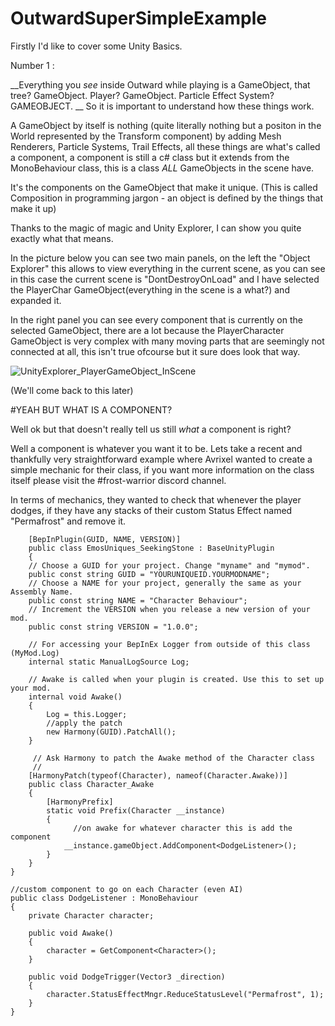 # OutwardSuperSimpleExample


Firstly I'd like to cover some Unity Basics.


Number 1 : 

__Everything you *see* inside Outward while playing is a GameObject, that tree? GameObject. Player? GameObject. Particle Effect System? GAMEOBJECT. __
So it is important to understand how these things work. 

A GameObject by itself is nothing (quite literally nothing but a positon in the World represented by the Transform component) by adding Mesh Renderers, Particle Systems, Trail Effects, all these things are what's called a component, a component is still a c# class but it extends from the MonoBehaviour class, this is a class *ALL* GameObjects in the scene have. 

It's the components on the GameObject that make it unique. (This is called Composition in programming jargon - an object is defined by the things that make it up)

Thanks to the magic of magic and Unity Explorer, I can show you quite exactly what that means.

In the picture below you can see two main panels, on the left the "Object Explorer" this allows to view everything in the current scene, as you can see in this case the current scene is "DontDestroyOnLoad" and I have selected the PlayerChar GameObject(everything in the scene is a what?) and expanded it. 

In the right panel you can see every component that is currently on the selected GameObject, there are a lot because the PlayerCharacter GameObject is very complex with many moving parts that are seemingly not connected at all, this isn't true ofcourse but it sure does look that way.


![UnityExplorer_PlayerGameObject_InScene](https://user-images.githubusercontent.com/3288858/172019801-93aa16fa-fb2a-47d3-ab7f-8de617ee3658.png)

(We'll come back to this later)

#YEAH BUT WHAT IS A COMPONENT?

Well ok but that doesn't really tell us still *what* a component is right?

Well a component is whatever you want it to be. Lets take a recent and thankfully very straightforward example where Avrixel wanted to create a simple mechanic for their class, if you want more information on the class itself please visit the #frost-warrior discord channel.

In terms of mechanics, they wanted to check that whenever the player dodges, if they have any stacks of their custom Status Effect named "Permafrost" and remove it.







        [BepInPlugin(GUID, NAME, VERSION)]
        public class EmosUniques_SeekingStone : BaseUnityPlugin
        {
        // Choose a GUID for your project. Change "myname" and "mymod".
        public const string GUID = "YOURUNIQUEID.YOURMODNAME";
        // Choose a NAME for your project, generally the same as your Assembly Name.
        public const string NAME = "Character Behaviour";
        // Increment the VERSION when you release a new version of your mod.
        public const string VERSION = "1.0.0";

        // For accessing your BepInEx Logger from outside of this class (MyMod.Log)
        internal static ManualLogSource Log;

        // Awake is called when your plugin is created. Use this to set up your mod.
        internal void Awake()
        {
            Log = this.Logger;
            //apply the patch
            new Harmony(GUID).PatchAll();
        }

         // Ask Harmony to patch the Awake method of the Character class
         // 
        [HarmonyPatch(typeof(Character), nameof(Character.Awake))]
        public class Character_Awake
        {
            [HarmonyPrefix]
            static void Prefix(Character __instance)
            {
                  //on awake for whatever character this is add the component
                __instance.gameObject.AddComponent<DodgeListener>();
            }
        }
    }

    //custom component to go on each Character (even AI)
    public class DodgeListener : MonoBehaviour
    {
        private Character character;

        public void Awake()
        {
            character = GetComponent<Character>();
        }

        public void DodgeTrigger(Vector3 _direction)
        {
            character.StatusEffectMngr.ReduceStatusLevel("Permafrost", 1);
        }
    }

